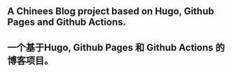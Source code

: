 ## A Chinees Blog project based on Hugo, Github Pages and Github Actions.

## 一个基于Hugo, Github Pages 和 Github Actions 的博客项目。